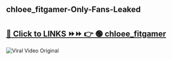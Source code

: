 
 ## chloee_fitgamer-Only-Fans-Leaked

# <h2><a href="https://clipsfans.com/chloee_fitgamer&ref=git">🔗 Click to LINKS ⏩⏩ 👉 🟢 chloee_fitgamer </a></h2>

<a href="https://clipsfans.com/chloee_fitgamer&ref=git" rel="nofollow" data-target="animated-image.originalLink"><img src="https://i.ibb.co.com/xMMVF88/686577567.gif" alt="Viral Video Original" style="max-width: 100%; display: inline-block;" data-target="animated-image.originalImage"></a>
